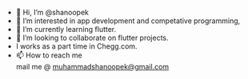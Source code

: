 - 👋 Hi, I’m @shanoopek
- 👀 I’m interested in app development and competative programming,
- 🌱 I’m currently learning flutter.
- 💞️ I’m looking to collaborate on flutter projects.
- I works as a part time in Chegg.com.
- 📫 How to reach me  
mail me @ muhammadshanoopek@gmail.com

<!---
shanoopek/shanoopek is a ✨ special ✨ repository because its `README.md` (this file) appears on your GitHub profile.
You can click the Preview link to take a look at your changes.
--->
